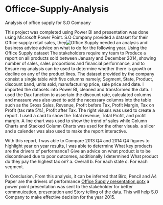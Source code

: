 # Officce-Supply-Analysis
Analysis of office supply for S.O Company

This project was completed using Power BI and presentation was done using Microsoft Power Point. 
S.O Company provided a dataset for their Office supply retail sales, they![Office Supply](https://user-images.githubusercontent.com/29276051/212304168-14b001df-e9cb-412b-a77b-4d92b5a80e65.png)
 needed an analysis and business advice advice on what to do for the following year. Using the Office Supply dataset The stakeholders require my team to Produce a report on all products sold between January and December 2014, showing number of sales, sales proportions and financial performance, and to Ensure my analysis can be used to determine whether there is growth or decline on any of the product lines.
The dataset provided by the company consist a single table with five columns namely; Segment, State, Product, discount band, units sold, manufacturing price, sale price and date. 
I imported the datasets into Power BI, cleaned and transformed the data. I used the Dax function to assertain the discount rate, calculated columns and measure was also used to add the necessary columns into the table such as the Gross Sales, Revenue, Profit before Tax, Profit Margin, Tax on Profit (tax rate 5%), Profit after Tax. 
The right visuals was used to create a report. I used a card to show the Total revenue, Total Profit, and profit margin. A line chart was used to show the trend of sales while Column Charts and Stacked Column Charts was used for the other visuals. a slicer and a calender was also used to make the report interactive. 

With this report, I was able to Compare 2013 Q4 and 2014 Q4 figures to highlight year on year results, I was able to determine What key products are the drivers of performance? Give an advice on what product is to be discontinued due to poor outcomes, additionally I determined What product do they pay the highest tax on?
a. Overall
b. For each state
c. For each segment.


In Conclusion, From this analysis, it can be inferred that Biro, Pencil and A4 Paper are the drivers of performance [Office Supply presentation.pptx](https://github.com/Rachyable/Officce-Supply-Analysis/files/10410806/Office.Supply.presentation.pptx)
a power point presentation was sent to the stakeholder for better commnuication, presentation and Story telling of the data. This will help S.O Company to make effective decision for the year 2015.
